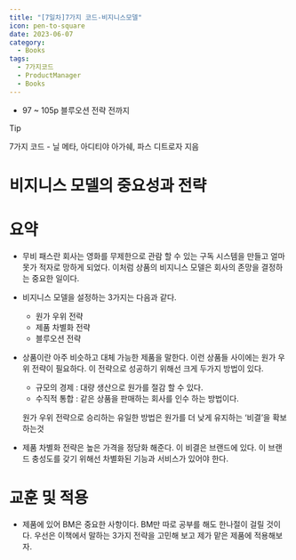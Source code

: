 ```yaml
---
title: "[7일차]7가지 코드-비지니스모델"
icon: pen-to-square
date: 2023-06-07
category:
  - Books
tags:
  - 7가지코드
  - ProductManager
  - Books
---
```

- 97 ~ 105p 블루오션 전략 전까지

<!-- more -->
>[!tip]
>7가지 코드 - 닐 메타, 아디티야 아가쉐, 파스 디트로자 지음

# 비지니스 모델의 중요성과 전략

# 요약

- 무비 패스란 회사는 영화를 무제한으로 관람 할 수 있는 구독 시스템을 만들고 얼마 못가 적자로 망하게 되었다. 이처럼 상품의 비지니스 모델은 회사의 존망을 결정하는 중요한 일이다.
- 비지니스 모델을 설정하는 3가지는 다음과 같다.
    - 원가 우위 전략
    - 제품 차별화 전략
    - 블루오션 전략
- 상품이란 아주 비슷하고 대체 가능한 제품을 말한다. 
이런 상품들 사이에는 원가 우위 전략이 필요하다. 이 전략으로 성공하기 위해선 크게 두가지 방법이 있다.
    - 규모의 경제 : 대량 생산으로 원가를 절감 할 수 있다.
    - 수직적 통합 : 같은 상품을 판매하는 회사를 인수 하는 방법이다.
    
    원가 우위 전략으로 승리하는 유일한 방법은 원가를 더 낮게 유지하는 ‘비결’을 확보하는것
    
- 제품 차별화 전략은 높은 가격을 정당화 해준다. 이 비결은 브랜드에 있다. 이 브랜드 충성도를 갖기 위해선 차별화된 기능과 서비스가 있어야 한다.

# 교훈 및 적용

- 제품에 있어 BM은 중요한 사항이다. BM만 따로 공부를 해도 한나절이 걸릴 것이다. 
우선은 이책에서 말하는 3가지 전략을 고민해 보고 제가 맡은 제품에 적용해보자.